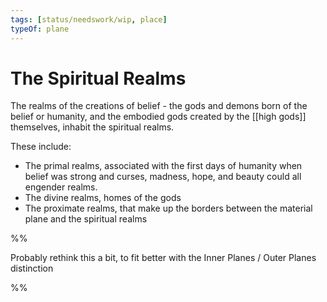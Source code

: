 ```yaml
---
tags: [status/needswork/wip, place]
typeOf: plane
---
```

# The Spiritual Realms

The realms of the creations of belief - the gods and demons born of the belief or humanity, and the embodied gods created by the [[high gods]] themselves, inhabit the spiritual realms. 

These include:
  - The primal realms, associated with the first days of humanity when belief was strong and curses, madness, hope, and beauty could all engender realms. 
  - The divine realms, homes of the gods
  - The proximate realms, that make up the borders between the material plane and the spiritual realms

%%

Probably rethink this a bit, to fit better with the Inner Planes / Outer Planes distinction

%%